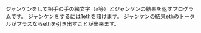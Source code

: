 ジャンケンをして相手の手の絵文字（✊等）とジャンケンの結果を返すプログラムです。
ジャンケンをするには1ethを賭けます。
ジャンケンの結果ethのトータルがプラスならethを引き出すことが出来ます。
